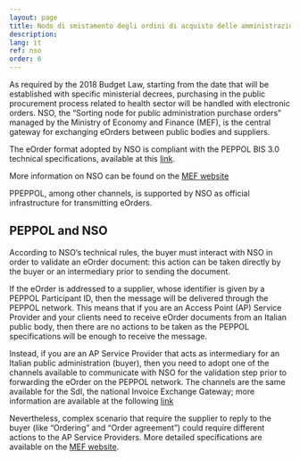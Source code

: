```yaml
---
layout: page
title: Nodo di smistamento degli ordini di acquisto delle amministrazioni pubbliche (NSO)
description: 
lang: it
ref: nso
order: 6
---
```


As required by the 2018 Budget Law, starting from the date that will be established with specific ministerial decrees, 
purchasing in the public procurement process related to health sector will be handled with electronic orders. 
NSO, the “Sorting node for public administration purchase orders” managed by the Ministry of Economy and Finance (MEF), 
is the central gateway for exchanging eOrders between public bodies and suppliers.

The eOrder format adopted by NSO is compliant with the PEPPOL BIS 3.0 technical specifications, available at this [link](https://docs.peppol.eu/poacc/upgrade-3/).

More information on NSO can be found on the [MEF website](http://www.rgs.mef.gov.it/VERSIONE-I/e_government/amministrazioni_pubbliche/acquisti_pubblici_in_rete_apir/nodo_di_smistamento_degli_ordini_di_acquisto_delle_amministrazioni_pubbliche_nso/)

PPEPPOL, among other channels, is supported by NSO as official infrastructure for transmitting eOrders.

## PEPPOL and NSO

According to NSO’s technical rules, the buyer must interact with NSO in order to validate an eOrder document: 
this action can be taken directly by the buyer or an intermediary prior to sending the document.

If the eOrder is addressed to a supplier, whose identifier is given by a PEPPOL Participant ID, 
then the message will be delivered through the PEPPOL network. This means that if you are an Access Point (AP) 
Service Provider and your clients need to receive eOrder documents from an Italian public body, 
then there are no actions to be taken as the PEPPOL specifications will be enough to receive the message.

Instead, if you are an AP Service Provider that acts as intermediary for an Italian public administration (buyer), 
then you need to adopt one of the channels available to communicate with NSO for the validation step prior to forwarding 
the eOrder on the PEPPOL network. The channels are the same available for the SdI, the national Invoice Exchange Gateway; 
more information are available at the following [link](https://www.fatturapa.gov.it/export/fatturazione/en/normativa/f-3.htm) 

Nevertheless, complex scenario that require the supplier to reply to the buyer (like “Ordering” and “Order agreement”) 
could require different actions to the AP Service Providers. More detailed specifications are available on the 
[MEF website](http://www.rgs.mef.gov.it/VERSIONE-I/e_government/amministrazioni_pubbliche/acquisti_pubblici_in_rete_apir/nodo_di_smistamento_degli_ordini_di_acquisto_delle_amministrazioni_pubbliche_nso/).